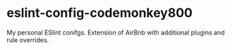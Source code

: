 # eslint-config-codemonkey800
My personal ESlint conifgs. Extension of AirBnb with additional plugins and rule overrides.
